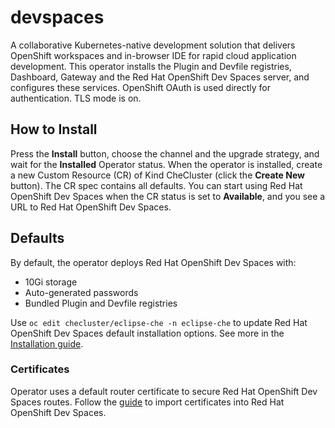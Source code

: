# devspaces

A collaborative Kubernetes-native development solution that delivers OpenShift workspaces and in-browser IDE for rapid cloud application development.
This operator installs the Plugin and Devfile registries, Dashboard, Gateway and the Red Hat OpenShift Dev Spaces server, and configures these services.
OpenShift OAuth is used directly for authentication. TLS mode is on.

## How to Install
Press the **Install** button, choose the channel and the upgrade strategy, and wait for the **Installed** Operator status.
When the operator is installed, create a new Custom Resource (CR) of Kind CheCluster (click the **Create New** button).
The CR spec contains all defaults. You can start using Red Hat OpenShift Dev Spaces when the CR status is set to **Available**, and you see a URL to Red Hat OpenShift Dev Spaces.

## Defaults
By default, the operator deploys Red Hat OpenShift Dev Spaces with:
* 10Gi storage
* Auto-generated passwords
* Bundled Plugin and Devfile registries

Use `oc edit checluster/eclipse-che -n eclipse-che` to update Red Hat OpenShift Dev Spaces default installation options.
See more in the [Installation guide](https://www.eclipse.org/che/docs/che-7/installation-guide/configuring-the-che-installation/).

### Certificates
Operator uses a default router certificate to secure Red Hat OpenShift Dev Spaces routes.
Follow the [guide](https://www.eclipse.org/che/docs/che-7/installation-guide/importing-untrusted-tls-certificates/)
to import certificates into Red Hat OpenShift Dev Spaces.
